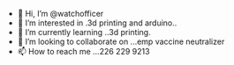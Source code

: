 - 👋 Hi, I’m @watchofficer
- 👀 I’m interested in .3d printing and arduino..
- 🌱 I’m currently learning ..3d printing.
- 💞️ I’m looking to collaborate on ...emp vaccine neutralizer
- 📫 How to reach me ...226 229 9213

<!---
watchofficer/watchofficer is a ✨ special ✨ repository because its `README.md` (this file) appears on your GitHub profile.
You can click the Preview link to take a look at your changes.
--->
